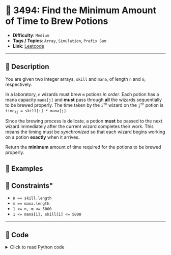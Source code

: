 # 🧩 3494: Find the Minimum Amount of Time to Brew Potions

- **Difficulty**: `Medium`
- **Tags / Topics**: `Array`, `Simulation`, `Prefix Sum`
- **Link**: [Leetcode](https://leetcode.com/problems/find-the-minimum-amount-of-time-to-brew-potions/)

---

## 📜 Description

<p>You are given two integer arrays, <code>skill</code> and <code><font face="monospace">mana</font></code>, of length <code>n</code> and <code>m</code>, respectively.</p>

<p>In a laboratory, <code>n</code> wizards must brew <code>m</code> potions <em>in order</em>. Each potion has a mana capacity <code>mana[j]</code> and <strong>must</strong> pass through <strong>all</strong> the wizards sequentially to be brewed properly. The time taken by the <code>i<sup>th</sup></code> wizard on the <code>j<sup>th</sup></code> potion is <code>time<sub>ij</sub> = skill[i] * mana[j]</code>.</p>

<p>Since the brewing process is delicate, a potion <strong>must</strong> be passed to the next wizard immediately after the current wizard completes their work. This means the timing must be <em>synchronized</em> so that each wizard begins working on a potion <strong>exactly</strong> when it arrives. ​</p>

<p>Return the <strong>minimum</strong> amount of time required for the potions to be brewed properly.</p>




## 🧪 Examples



## 📌 Constraints"
<ul>
	<li><code>n == skill.length</code></li>
	<li><code>m == mana.length</code></li>
	<li><code>1 &lt;= n, m &lt;= 5000</code></li>
	<li><code>1 &lt;= mana[i], skill[i] &lt;= 5000</code></li>
</ul>



---
<!--- code section starts -->
## 🧠 Code



<details>
<summary>Click to read Python code</summary>

```python
class Solution:
    def minTime(self, skill: List[int], mana: List[int]) -> int:
        n, m = len(skill), len(mana)
        prev = [0] * n

        for j in range(m):
            mx, t = 0, 0
            for i in range(n):
                mx = max(mx, prev[i] - t)
                t += skill[i] * mana[j]
                prev[i] = t

            for k in range(n):
                prev[k] += mx

        return prev[-1]

```

</details>
    

<!--- code section ends -->
